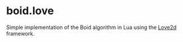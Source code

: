 boid.love
=========

Simple implementation of the Boid algorithm in Lua using the [Love2d](http://love2d.org "Love2d homepage") framework.
